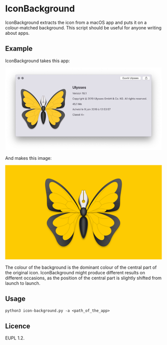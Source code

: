 # IconBackground

IconBackground extracts the icon from a macOS app and puts it on a colour-matched background. This script should be useful for anyone writing about apps.

## Example

IconBackground takes this app:

![](example-1.jpg)

And makes this image:

![](example-2.png)

The colour of the background is the dominant colour of the central part of the original icon. IconBackground might produce different results on different occasions, as the position of the central part is slightly shifted from launch to launch.

## Usage

	python3 icon-background.py -a <path_of_the_app>
	
## Licence

EUPL 1.2.